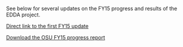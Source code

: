 See below for several updates on
the FY15 progress and results of the EDDA project.

[Direct link to the first FY15 update](#Self-Adaptive-Density-Estimation-of-Particle-Data)

[Download the OSU FY15 progress report](pdf/fy15-osu-public.pdf)

